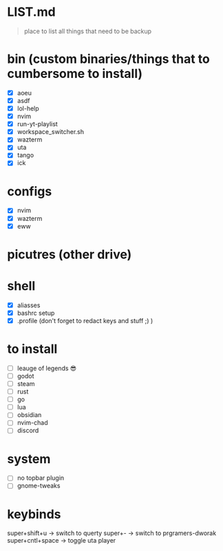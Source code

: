 # LIST.md
> place to list all things that need to be backup 

# bin (custom binaries/things that to cumbersome to install)
- [x] aoeu
- [x] asdf
- [x] lol-help
- [x] nvim 
- [x] run-yt-playlist
- [x] workspace_switcher.sh
- [x] wazterm 
- [x] uta 
- [x] tango 
- [x] ick

# configs 
- [x] nvim 
- [x] wazterm
- [x] eww

# picutres (other drive)

# shell 
- [x] aliasses 
- [x] bashrc setup 
- [x] .profile (don't forget to redact keys and stuff ;) ) 

# to install 
- [ ] leauge of legends 😎 
- [ ] godot
- [ ] steam
- [ ] rust 
- [ ] go
- [ ] lua 
- [ ] obsidian
- [ ] nvim-chad 
- [ ] discord 

# system 
- [ ] no topbar plugin 
- [ ] gnome-tweaks

# keybinds 
super+shift+u -> switch to querty 
super+- -> switch to prgramers-dworak
super+cntl+space -> toggle uta player
